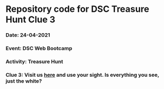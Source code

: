 # Repository code for DSC Treasure Hunt Clue 3

### Date: 24-04-2021
### Event: DSC Web Bootcamp
### Activity: Treasure Hunt
### Clue 3: Visit us [here](http://bit.ly/dscclue3) and use your sight. Is everything you see, just the white?
